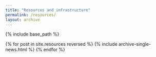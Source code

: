 ```yaml
---
title: "Resources and infrastructure"
permalink: /resources/
layout: archive
---
```


{% include base_path %}


{% for post in site.resources reversed %}
  {% include archive-single-news.html %}
{% endfor %}
